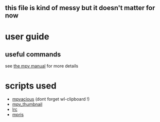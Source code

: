## this file is kind of messy but it doesn't matter for now

# user guide
## useful commands
see [the mpv manual](https://mpv.io/manual/master/#property-expansion) for more details

# scripts used
- [mpvacious](https://github.com/Ajatt-Tools/mpvacious) (dont forget wl-clipboard !)
- [mpv_thumbnail](https://github.com/TheAMM/mpv_thumbnail_script)
- [lrc](https://git.sr.ht/~guidocella/mpv-lrc)
- [mpris](https://github.com/hoyon/mpv-mpris)


